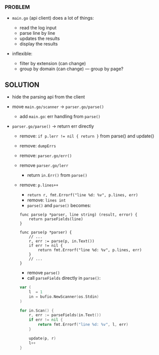### PROBLEM
+ `main.go` (api client) does a lot of things:
  + read the log input
  + parse line by line
  + updates the results
  + display the results

+ inflexible:
  + filter by extension (can change)
  + group by domain (can change) — group by page?

## SOLUTION
+ hide the parsing api from the client

+ move `main.go/scanner` -> `parser.go/parse()`
  + add `main.go`: err handling from `parse()`

+ `parser.go/parse()` -> return err directly
  + remove: `if p.lerr != nil { return }` from parse() and update()
  + remove: `dumpErrs`
  + remove: `parser.go/err()`
  + remove `parser.go/lerr`
    + return `in.Err()` from `parse()`

  + remove: `p.lines++`
    + `return r, fmt.Errorf("line %d: %v", p.lines, err)`
    + remove: `lines int`
    + `parse()` and `parse()` becomes:
    ```golang
    func parse(p *parser, line string) (result, error) {
        return parseFields(line)
    }

    func parse(p *parser) {
        // ...
        r, err := parse(p, in.Text())
		if err != nil {
			return fmt.Errorf("line %d: %v", p.lines, err)
        }
        // ...
    }
    ```

    + remove `parse()`
    + call `parseFields` directly in `parse()`:
    ```go
	var (
		l  = 1
		in = bufio.NewScanner(os.Stdin)
	)

	for in.Scan() {
		r, err := parseFields(in.Text())
		if err != nil {
			return fmt.Errorf("line %d: %v", l, err)
		}

		update(p, r)
		l++
    }
    ```